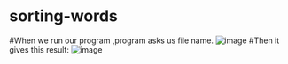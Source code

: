 # sorting-words
#When we run our program ,program asks us file name.
![image](https://user-images.githubusercontent.com/36274941/130805265-f50de2a5-6028-4eaa-9464-fa57d97cb41e.png)
#Then it gives this result:
![image](https://user-images.githubusercontent.com/36274941/130805486-c10a68ff-3a71-4419-a955-e3ab8a20f71c.png)
